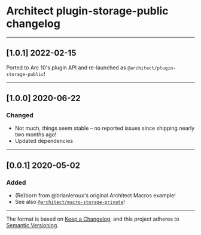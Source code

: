 # Architect plugin-storage-public changelog

---

## [1.0.1] 2022-02-15

Ported to Arc 10's plugin API and re-launched as `@architect/plugin-storage-public`!

---

## [1.0.0] 2020-06-22

### Changed

- Not much, things seem stable – no reported issues since shipping nearly two months ago!
- Updated dependencies

---

## [0.0.1] 2020-05-02

### Added

- (Re)born from @brianleroux's original Architect Macros example!
- See also [`@architect/macro-storage-private`](https://www.npmjs.com/package/@architect/macro-storage-private)!

---

The format is based on [Keep a Changelog](https://keepachangelog.com/en/1.0.0/), and this project adheres to [Semantic Versioning](https://semver.org/spec/v2.0.0.html).
